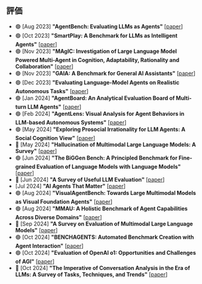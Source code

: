 ## 評価
* 🟢 [Aug 2023] **"AgentBench: Evaluating LLMs as Agents"** [[paper](https://arxiv.org/abs/2308.03688)]
* 🟢 [Oct 2023] **"SmartPlay: A Benchmark for LLMs as Intelligent Agents"** [[paper](https://arxiv.org/abs/2310.01557)]
* 🟢 [Nov 2023] **"MAgIC: Investigation of Large Language Model Powered Multi-Agent in Cognition, Adaptability, Rationality and Collaboration"** [[paper](https://arxiv.org/abs/2311.08562)]
* 🟢 [Nov 2023] **"GAIA: A Benchmark for General AI Assistants"** [[paper](https://arxiv.org/abs/2311.12983)]
* 🟢 [Dec 2023] **"Evaluating Language-Model Agents on Realistic Autonomous Tasks"** [[paper](https://arxiv.org/abs/2312.11671)]
* 🟢 [Jan 2024] **"AgentBoard: An Analytical Evaluation Board of Multi-turn LLM Agents"** [[paper](https://arxiv.org/abs/2401.13178)]
* 🟢 [Feb 2024] **"AgentLens: Visual Analysis for Agent Behaviors in LLM-based Autonomous Systems"** [[paper](https://arxiv.org/abs/2402.08995)]
* 🟢 [May 2024] **"Exploring Prosocial Irrationality for LLM Agents: A Social Cognition View"** [[paper](https://arxiv.org/abs/2405.14744)]
* 📖 [May 2024] **"Hallucination of Multimodal Large Language Models: A Survey"** [[paper](https://arxiv.org/abs/2404.18930)]
* 🟢 [Jun 2024] **"The BiGGen Bench: A Principled Benchmark for Fine-grained Evaluation of Language Models with Language Models"** [[paper](https://arxiv.org/abs/2406.05761)]
* 📖 [Jun 2024] **"A Survey of Useful LLM Evaluation"** [[paper](https://arxiv.org/abs/2406.00936)]
* [Jul 2024] **"AI Agents That Matter"** [[paper](https://arxiv.org/abs/2407.01502)]
* 🟢 [Aug 2024] **"VisualAgentBench: Towards Large Multimodal Models as Visual Foundation Agents"** [[paper](https://arxiv.org/abs/2408.06327)]
* 🟢 [Aug 2024] **"MMAU: A Holistic Benchmark of Agent Capabilities Across Diverse Domains"** [[paper](https://arxiv.org/abs/2407.18961)]
* 📖 [Sep 2024] **"A Survey on Evaluation of Multimodal Large Language Models"** [[paper](https://arxiv.org/abs/2408.15769)]
* 🟢 [Oct 2024] **"BENCHAGENTS: Automated Benchmark Creation with Agent Interaction"** [[paper](https://arxiv.org/abs/2410.22584)]
* 🟢 [Oct 2024] **"Evaluation of OpenAI o1: Opportunities and Challenges of AGI"** [[paper](https://arxiv.org/abs/2409.18486)]
* 📖 [Oct 2024] **"The Imperative of Conversation Analysis in the Era of LLMs: A Survey of Tasks, Techniques, and Trends"** [[paper](https://arxiv.org/abs/2409.14195)]